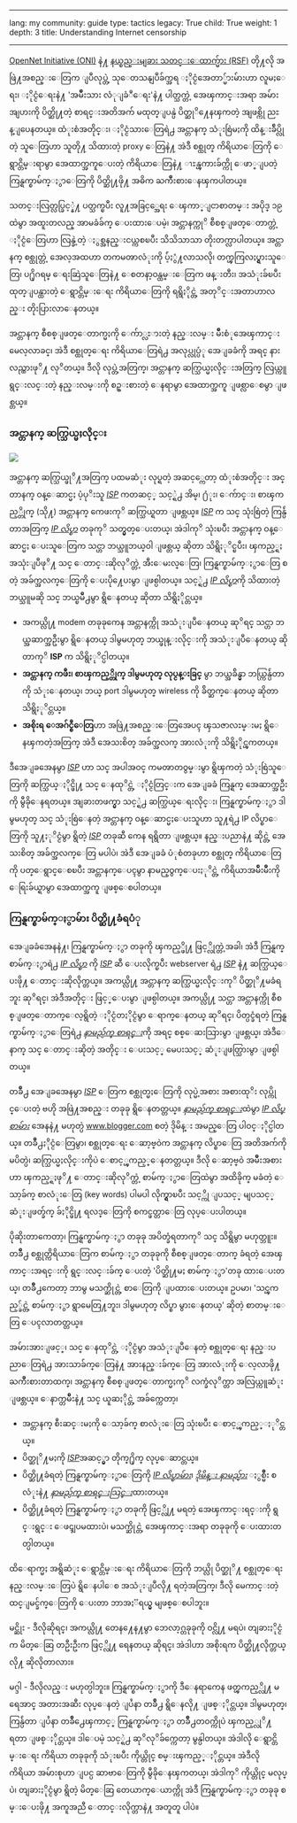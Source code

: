 

---

lang: my
community: guide
type: tactics
legacy: True
child: True
weight: 1
depth: 3
title: Understanding Internet censorship

---

[OpenNet Initiative (ONI)](http://opennet.net/) နဲ႔ [နယ္စည္းမျခား သတင္းေထာက္မ်ား (RSF)](http://www.rsf.org/) တို႔လို အဖြဲ႔အစည္းေတြက ျပဳလုပ္တဲ့ သုေတသနျပဳခ်က္အရ ႏိုင္ငံအေတာ္မ်ားမ်ားဟာ လူမႈေရး၊ ႏိုင္ငံေရးနဲ႔ 'အမ်ဳိးသား လံုျခံဳေရး'နဲ႔ ပါတ္သက္တဲ့ အေၾကာင္းအရာ အမ်ားအျပားကို ပိတ္ဆို႔တဲ့ စာရင္းအတိအက် မထုတ္ျပန္ပဲ ပိတ္ဆုိ႔ေနၾကတဲ့ အျဖစ္ကို ညႊန္ျပေနတယ္။ ထံုးစံအတိုင္း၊ ႏိုင္ငံသားေတြရဲ႕ အင္တာနက္ သံုးစြဲမႈကို ထိန္းခ်ဳပ္လိုတဲ့ သူေတြဟာ သူတို႔ သိထားတဲ့ proxy ေတြနဲ႔ အဲဒီ စစ္ထုတ္ ကိရိယာေတြကို ေရွာင္တိမ္းရာမွာ အေထာက္အကူေပးတဲ့ ကိရိယာေတြနဲ႔ ၫႊန္ၾကားခ်က္ကို ေဖာ္ျပတဲ့ ကြန္ရက္စာမ်က္ႏွာေတြကို ပိတ္ဆို႔ဖို႔ အဓိက ႀကိဳးစားေနၾကပါတယ္။

သတင္းလြတ္လပ္ခြင့္နဲ႔ ပတ္သက္ၿပီး လူ႔အခြင့္အေရး ေၾကာ္ျငာစာတမ္း အပိုဒ္ ၁၉ ထဲမွာ အထူးတလည္ အာမခံခ်က္ ေပးထားေပမဲ့၊ အင္တာနက္ကုိ စီစစ္ျဖတ္ေတာက္တဲ့ ႏိုင္ငံေတြဟာ လြန္ခဲ့တဲ့ ႏွစ္အနည္းငယ္ကစၿပီး သိသိသာသာ တိုးတက္လာပါတယ္။ အင္တာနက္ စစ္ထုတ္တဲ့ အေလ့အထဟာ တကမၻာလံုးကို ပ်ံ့ႏွံ႔လာသလို၊ တက္ၾကြလႈပ္ရွားသူေတြ၊ ပ႐ိုဂရမ္ ေရးဆြဲသူေတြနဲ႔ ေစတနာ့ဝန္ထမ္းေတြက ဖန္းတီး၊ အသံုးခ်ၿပီး ထုတ္ျပန္ထားတဲ့ ေရွာင္တိမ္းေရး ကိရိယာေတြကို ရရွိႏိုင္တဲ့ အတုိင္းအတာဟာလည္း တိုးပြားလာေနတယ္။

အင္တာနက္ စီစစ္ျဖတ္ေတာက္မႈကို ေက်ာ္လႊားတဲ့ နည္းလမ္း မ်ဳိးစံုအေၾကာင္း မေလ့လာခင္၊ အဲဒီ စစ္ထုတ္ေရး ကိရိယာေတြရဲ႕ အလုပ္လုပ္ပံု အေျခခံကို အရင္ နားလည္ထားဖုိ႔ လုိတယ္။ ဒီလို လုပ္တဲ့အတြက္၊ အင္တာနက္ ဆက္သြယ္မႈလိုင္းအတြက္ လြယ္ကူ ရွင္းလင္းတဲ့ နည္းလမ္းကို စဥ္းစားတဲ့ ေနရာမွာ အေထာက္အကူ ျဖစ္လာေစမွာ ျဖစ္တယ္။

### အင္တာနက္ ဆက္သြယ္မႈလိုင္း ###

![](/sites/securitybkp.ngoinabox.org/security/files/img/1-en.png)

အင္တာနက္ ဆက္သြယ္ဖုိ႔အတြက္ ပထမဆံုး လုပ္ရတဲ့ အဆင့္ကေတာ့ ထံုးစံအတိုင္း အင္တာနက္ ဝန္ေဆာင္မႈ ပံ့ပုိးသူ [*ISP*](/my/glossary#ISP) ကတဆင့္ သင့္ရဲ႕ အိမ္၊ ႐ံုး၊ ေက်ာင္း၊ စာၾကည့္တိုက္ (သို႔) အင္တာနက္ ကေဖးကုိ ဆက္သြယ္ရတာ ျဖစ္တယ္။ [*ISP*](/my/glossary#ISP) က သင္ သုံးစြဲတဲ့ ကြန္ပ်ဴတာအတြက္ [*IP လိပ္စာ*](/my/glossary#IP_address) တခုကုိ သတ္မွတ္ေပးတယ္၊ အဲဒါကုိ သုံးၿပီး အင္တာနက္ ဝန္ေဆာင္မႈ ေပးသူေတြက သင္ဟာ ဘယ္သူဘယ္ဝါ ျဖစ္တယ္ ဆိုတာ သိရွိႏုိင္ၿပီး၊ ၾကည့္ရႈအသုံးျပဳဖုိ႔ သင္ ေတာင္းဆိုလုိက္တဲ့ အီးေမးလ္ေတြ၊ ကြန္ရက္စာမ်က္ႏွာေတြ စတဲ့ အခ်က္အလက္ေတြကို ေပးပို႔ေပးမွာ ျဖစ္ပါတယ္။ သင့္ရဲ႕ [*IP လိပ္စာ*](/my/glossary#IP_address)ကို သိထားတဲ့ ဘယ္သူမဆို သင္ ဘယ္ၿမိဳ႕မွာ ရွိေနတယ္ ဆိုတာ သိရွိႏိုင္တယ္။

- အကယ္လို႔ modem တခုခုကေန အင္တာနက္ကို အသံုးျပဳေနတယ္ ဆုိရင္ သင္ဟာ ဘယ္အဆာက္အဦးမွာ ရွိေနတယ္ ဒါမွမဟုတ္ ဘယ္ဖုန္းလိုင္းကို အသံုးျပဳေနတယ္ ဆိုတာကုိ **ISP** က သိရွိႏုိင္ပါတယ္။
- **အင္တာနက္ ကဖီး၊ စာၾကည့္တိုက္ ဒါမွမဟုတ္ လုပ္ငန္းခြင္** မွာ ဘယ္အခ်ိန္မွာ ဘယ္ကြန္ပ်ဴတာကို သံုးေနတယ္၊ ဘယ္ port ဒါမွမဟုတ္ wireless ကို ခ်ိတ္ဆက္ေနတယ္ ဆိုတာ သိရွိႏုိင္တယ္။
- **အစိုးရ ေအဂ်င္စီေတြ**ဟာ အဖြဲ႔အစည္းေတြအေပၚ ၾသဇာလႊမ္းမႈ ရွိေနၾကတဲ့အတြက္ အဲဒီ အေသးစိတ္ အခ်က္အလက္ အားလံုးကို သိရွိႏိုင္ၾကတယ္။
	
ဒီအေျခအေနမွာ [*ISP*](/my/glossary#ISP) ဟာ သင္ အပါအဝင္ ကမၻာတဝွမ္းမွာ ရွိၾကတဲ့ သံုးစြဲသူေတြကို ဆက္သြယ္ႏိုင္ဖို႔ သင္ ေနထုိင္တဲ့ ႏိုင္ငံတြင္းက အေျခခံ ကြန္ရက္ အေဆာက္အဦးကို မွီခိုေနရတယ္။ အျခားတဖက္မွာ သင့္ရဲ႕ ဆက္သြယ္ေရးလိုင္း၊ ကြန္ရက္စာမ်က္ႏွာ ဒါမွမဟုတ္ သင္ သံုးစြဲေနတဲ့ အင္တာနက္ ဝန္ေဆာင္မႈေပးသူဟာ သူ႔ရဲ႕ IP လိပ္စာေတြကို သူ႔ႏုိင္ငံမွာ ရွိတဲ့ [*ISP*](/my/glossary#ISP) တခုဆီ ကေန ရရွိတာ ျဖစ္တယ္။ နည္းပညာနဲ႔ ဆိုင္တဲ့ အေသးစိတ္ အခ်က္အလက္ေတြ မပါပဲ၊ အဲဒီ အေျခခံ ပံုစံတခုဟာ စစ္ထုတ္ ကိရိယာေတြကို ပတ္ေရွာင္ေစၿပီး အင္တာနက္ေပၚမွာ နာမည္ဝွက္ေပးႏုိင္တဲ့ ကိရိယာအမ်ဳိးမ်ဳိးကို ေရြးခ်ယ္ရာမွာ အေထာက္အကူ ျဖစ္ေစပါတယ္။

### ကြန္ရက္စာမ်က္ႏွာမ်ား ပိတ္ဆို႔ခံရပံု ###

အေျခခံအေနနဲ႔၊ ကြန္ရက္စာမ်က္ႏွာ တခုကို ၾကည့္ဖို႔ ဖြင့္လိုက္တဲ့အခါ၊ အဲဒီ ကြန္ရက္စာမ်က္ႏွာရဲ႕ [*IP လိပ္စာ*](/my/glossary#IP_address) ကို [*ISP*](/my/glossary#ISP) ဆီ ေပးလိုက္ၿပီး webserver ရဲ႕ [*ISP*](/my/glossary#ISP) နဲ႔ ဆက္သြယ္ေပးဖို႔ ေတာင္းဆိုလိုက္တယ္။ အကယ္လို႔ အင္တာနက္ ဆက္သြယ္မႈလိုင္းကုိ ပိတ္ဆုိ႔မခံရဘူး ဆုိရင္၊ အဲဒီအတိုင္း ဖြင့္ေပးမွာ ျဖစ္ပါတယ္။ အကယ္လို႔ သင္ဟာ အင္တာနက္ကို စီစစ္ျဖတ္ေတာက္ေလ့ရွိတဲ့ ႏိုင္ငံတႏိုင္ငံမွာ ေရာက္ေနတယ္ ဆုိရင္၊ ပိတ္ပင္ခံရတဲ့ ကြန္ရက္စာမ်က္ႏွာေတြရဲ႕ [*နာမည္ပ်က္ စာရင္း*](/my/glossary#Blacklist)ကို အရင္ စစ္ေဆးသြားမွာ ျဖစ္တယ္၊ အဲဒီေနာက္ သင္ ေတာင္းဆိုတဲ့ အတိုင္း ေပးသင့္ မေပးသင့္ ဆံုးျဖတ္သြားမွာ ျဖစ္ပါတယ္။

တခ်ဳိ႕ အေျခအေနမွာ [*ISP*](/my/glossary#ISP) ေတြက စစ္ထုတ္မႈေတြကို လုပ္မဲ့အစား အစားထုိး လုပ္ကိုင္ေပးတဲ့ ဗဟို အဖြဲ႔အစည္း တခုခု ရွိေနတတ္တယ္။   [*နာမည္ပ်က္ စာရင္း*](/my/glossary#Blacklist)ထဲမွာ [*IP လိပ္စာမ်ား*](/my/glossary#IP_addresses) အေနနဲ႔ မဟုတ္ပဲ www.blogger.com စတဲ့ ဒိုမိန္း အမည္ေတြ ပါဝင္ႏိုင္ပါတယ္။ တခ်ဳိ႕ႏိုင္ငံေတြမွာ၊ စစ္ထုတ္ေရး ေဆာ့ဗ္ဝဲက အင္တာနက္ လိပ္စာေတြ အတိအက်ကို မပိတ္ပဲ၊ ဆက္သြယ္မႈလိုင္းကိုပဲ ေစာင့္ၾကည့္ေနတတ္တယ္။ ဒီလို ေဆာ့ဗ္ဝဲ အမ်ဳိးအစားဟာ ၾကည့္ရႈဖုိ႔ ေတာင္းဆိုလုိက္တဲ့ စာမ်က္ႏွာေတြထဲမွာ အထိခိုက္ မခံတဲ့ ေသာ့ခ်က္ စာလံုးေတြ (key words) ပါမပါ လိုက္ရွာၿပီး သင့္ကို ျပသင့္ မျပသင့္ ဆံုးျဖတ္ခ်က္ ခ်ႏိုင္ဖို႔ ရလဒ္ေတြကို စကင္ဖတ္တာေတြ လုပ္ေပးပါတယ္။

ပိုဆိုးတာကေတာ့၊ ကြန္ရက္စာမ်က္ႏွာ တခုခု အပိတ္ခံရတာကုိ သင္ သိရွိမွာ မဟုတ္ဘူး။ တခ်ဳိ႕ စစ္ထုတ္ကိရိယာေတြက စာမ်က္ႏွာ တခုခုကို စီစစ္ျဖတ္ေတာက္ ခံရတဲ့ အေၾကာင္းအရင္းကို ရွင္းလင္းခ်က္ ေပးတဲ့ 'ပိတ္ဆို႔မႈ စာမ်က္ႏွာ'တခု ထားေပးတယ္၊ တခ်ဳိ႕ကေတာ့ ဘာမွ မသက္ဆိုင္တဲ့ စာေတြကို ျပထားေပးတယ္။ ဥပမာ၊ 'သင္ၾကည့္ခ်င္တဲ့ စာမ်က္ႏွာ ရွာမေတြ႔ဘူး၊ ဒါမွမဟုတ္ လိပ္စာ မွားေနတယ္' ဆိုတဲ့ စာတမ္းေတြ ေပၚလာတတ္တယ္။

အမ်ားအားျဖင့္၊ သင္ ေနထုိင္တဲ့ ႏိုင္ငံမွာ အသံုးျပဳေနတဲ့ စစ္ထုတ္ေရး နည္းပညာေတြရဲ႕ အားသာခ်က္ေတြနဲ႔ အားနည္းခ်က္ေတြ အားလံုးကို ေလ့လာဖို႔ ႀကိဳးစားတာထက္၊ အင္တာနက္ စီစစ္ျဖတ္ေတာက္မႈကုိ လက္ခံလုိက္တာ အလြယ္ကူဆံုး ျဖစ္တယ္။ ေနာက္တမ်ဳိးနဲ႔ သင္ ယူဆႏိုင္တဲ့ အခ်က္ကေတာ့၊

- အင္တာနက္ စီးဆင္းမႈကို ေသာ့ခ်က္ စာလံုးေတြ သုံးၿပီး ေစာင့္ၾကည့္ႏုိင္တယ္။
- ပိတ္ဆုိ႔မႈကို [*ISP*](/my/glossary#ISP)အဆင့္မွာ တိုက္႐ိုက္ လုပ္ေဆာင္တယ္။
- ပိတ္ဆို႔ခံရတဲ့ ကြန္ရက္စာမ်က္ႏွာေတြကို [*IP လိပ္စာမ်ား*](/my/glossary#IP_address)၊ [*ဒိုမိန္း နာမည္မ်ား*](/my/glossary#Domain_name) ႏွစ္မ်ဳိး စလံုးနဲ႔ [*နာမည္ပ်က္ စာရင္းသြင္း*](/my/glossary#Blacklist)ထားတယ္။
- ပိတ္ဆို႔ခံရတဲ့ ကြန္ရက္စာမ်က္ႏွာ တခုကို ဖြင့္လို႔ မရတဲ့ အေၾကာင္းရင္းကို ရွင္းရွင္း ေဖၚျပမထားပဲ၊ မသက္ဆိုင္တဲ့ အေၾကာင္းအရာ တခုခုကို ေပးထားတတ္ပါတယ္။
	
ထိေရာက္မႈ အရွိဆံုး ေရွာင္တိမ္းေရး ကိရိယာေတြကို ဘယ္လို ပိတ္ဆုိ႔ စစ္ထုတ္ေရး နည္းလမ္းေတြပဲ ရွိေနပါေစ အသံုးျပဳလို႔ ရတဲ့အတြက္၊ ဒီလို မေကာင္းတဲ့ ထင္ျမင္ခ်က္ေတြကို ေပးတာ ဘာအႏၱရယ္မွ မျဖစ္ေစပါဘူး။

<div class="background" markdown="1">
မင္ဆိုး - ဒီလိုဆိုရင္၊ အကယ္လို႔ တေန႔ေန႔မွာ ဘေလာ့ဂ္တခုခုကို ဝင္လို႔ မရပဲ၊ တျခားႏိုင္ငံက မိတ္ေဆြ တဦးဦးက ဖြင့္လို႔ ရေနတယ္ ဆိုရင္၊ အဲဒါဟာ အစိုးရက ပိတ္ဆို႔လိုက္တယ္လို႔ ဆိုလိုတာလား။

မဂ္ဒါ - ဒီလိုလည္း မဟုတ္ပါဘူး။ ကြန္ရက္စာမ်က္ႏွာကို ဒီေနရာကေန ဖတ္ၾကည့္လို႔ မရေအာင္ အတားအဆီး လုပ္ေနတဲ့ ျပႆနာ တခ်ဳိ႕ ရွိေနလို႔ ျဖစ္ႏိုင္တယ္။ ဒါမွမဟုတ္၊ ကြန္ပ်ဴတာ ျပႆနာ တခ်ဳိ႕ေၾကာင့္ ကြန္ရက္စာမ်က္ႏွာ တခ်ဳိ႕တ၀က္ကိုပဲ ၾကည့္လုိ႔ ရတာ ျဖစ္ႏိုင္တယ္။ ဒါေပမဲ့ သင့္ရဲ႕ ဆုိလုိခ်က္ကေတာ့ မွန္ပါတယ္။ အဲဒါလို ေရွာင္တိမ္းေရး ကိရိယာ တခုခုကို သံုးၿပီး ကိုယ္တိုင္ စမ္းၾကည့္ႏိုင္တယ္။ အဲဒီလို ကိရိယာ အမ်ားစုဟာ ျပင္ပ ဆာဗာေတြကို မွီခိုေနၾကတယ္၊ အဲဒါကုိ ကိုယ္တိုင္ မလုပ္ပဲ၊ တျခားႏိုင္ငံမွာ ရွိတဲ့ မိတ္ေဆြ တေယာက္ေယာက္ကို အဲဒီ ကြန္ရက္စာမ်က္ႏွာ တခုခု စမ္းေပးဖို႔ အကူအညီ ေတာင္းလိုက္တာနဲ႔ အတူတူ ပါပဲ။
</div>


